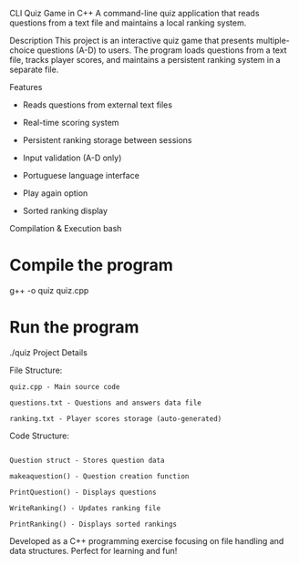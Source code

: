 CLI Quiz Game in C++
A command-line quiz application that reads questions from a text file and maintains a local ranking system.

 Description
This project is an interactive quiz game that presents multiple-choice questions (A-D) to users. The program loads questions from a text file, tracks player scores, and maintains a persistent ranking system in a separate file.

 Features
- Reads questions from external text files

- Real-time scoring system

- Persistent ranking storage between sessions

- Input validation (A-D only)

- Portuguese language interface

- Play again option

- Sorted ranking display

 Compilation & Execution
bash
# Compile the program
g++ -o quiz quiz.cpp

# Run the program
./quiz
 Project Details
 
File Structure:
```
quiz.cpp - Main source code

questions.txt - Questions and answers data file

ranking.txt - Player scores storage (auto-generated)
```

Code Structure:
```

Question struct - Stores question data

makeaquestion() - Question creation function

PrintQuestion() - Displays questions

WriteRanking() - Updates ranking file

PrintRanking() - Displays sorted rankings
```

Developed as a C++ programming exercise focusing on file handling and data structures. Perfect for learning and fun!
